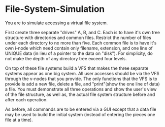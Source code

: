 # File-System-Simulation

You are to simulate accessing a virtual file system. 

First create three separate "drives" A, B, and C. Each is to have it's own
tree structure with directories and common files. Restrict the number of 
files under each directory to no more than five. Each common file is to have
it's own i-node which need contain only filename, extension, and one line of
UNIQUE data (in lieu of a pointer to the data on "disk"). For simplicity,
do not make the depth of any directory tree exceed four levels.

On top of these file systems build a VFS that makes the three separate systems
appear as one big system. All user accesses should be via the VFS through
the v-nodes that you provide. The only functions that the VFS is to provide
is add a new file, delete a file, and "print"(show the one line of data) a
file. You must demonstrate all three operations and show the user's view of
the file structure, as well as, the actual file system structure before and
after each operation.

As before, all commands are to be entered via a GUI except that a data
file may be used to build the initial system (instead of entering the
pieces one file at a time).
